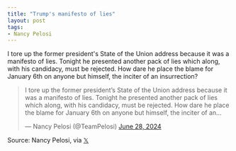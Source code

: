 ```yaml
---
title: "Trump's manifesto of lies"
layout: post
tags:
- Nancy Pelosi
---
```


I tore up the former president's State of the Union address because it was a manifesto of lies. Tonight he presented another pack of lies which along, with his candidacy, must be rejected. How dare he place the blame for January 6th on anyone but himself, the inciter of an insurrection?

<blockquote class="twitter-tweet"><p lang="en" dir="ltr">I tore up the former president’s State of the Union address because it was a manifesto of lies. Tonight he presented another pack of lies which along, with his candidacy, must be rejected. How dare he place the blame for January 6th on anyone but himself, the inciter of an…</p>&mdash; Nancy Pelosi (@TeamPelosi) <a href="https://twitter.com/TeamPelosi/status/1806525160138445208?ref_src=twsrc%5Etfw">June 28, 2024</a></blockquote> <script async src="https://platform.twitter.com/widgets.js" charset="utf-8"></script>

Source: Nancy Pelosi, via [𝕏](https://x.com)
